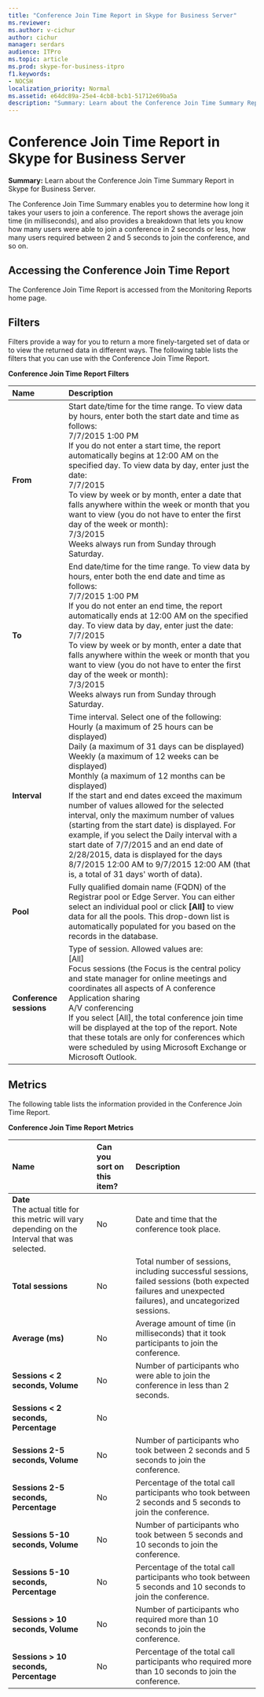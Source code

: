 ```yaml
---
title: "Conference Join Time Report in Skype for Business Server"
ms.reviewer: 
ms.author: v-cichur
author: cichur
manager: serdars
audience: ITPro
ms.topic: article
ms.prod: skype-for-business-itpro
f1.keywords:
- NOCSH
localization_priority: Normal
ms.assetid: e64dc89a-25e4-4cb8-bcb1-51712e69ba5a
description: "Summary: Learn about the Conference Join Time Summary Report in Skype for Business Server."
---
```


# Conference Join Time Report in Skype for Business Server
 
**Summary:** Learn about the Conference Join Time Summary Report in Skype for Business Server.
  
The Conference Join Time Summary enables you to determine how long it takes your users to join a conference. The report shows the average join time (in milliseconds), and also provides a breakdown that lets you know how many users were able to join a conference in 2 seconds or less, how many users required between 2 and 5 seconds to join the conference, and so on.
  
## Accessing the Conference Join Time Report

The Conference Join Time Report is accessed from the Monitoring Reports home page.
  
## Filters

Filters provide a way for you to return a more finely-targeted set of data or to view the returned data in different ways. The following table lists the filters that you can use with the Conference Join Time Report.
  
**Conference Join Time Report Filters**

|**Name**|**Description**|
|:-----|:-----|
|**From** <br/> |Start date/time for the time range. To view data by hours, enter both the start date and time as follows:  <br/> 7/7/2015 1:00 PM  <br/> If you do not enter a start time, the report automatically begins at 12:00 AM on the specified day. To view data by day, enter just the date:  <br/> 7/7/2015  <br/> To view by week or by month, enter a date that falls anywhere within the week or month that you want to view (you do not have to enter the first day of the week or month):  <br/> 7/3/2015  <br/> Weeks always run from Sunday through Saturday.  <br/> |
|**To** <br/> |End date/time for the time range. To view data by hours, enter both the end date and time as follows:  <br/> 7/7/2015 1:00 PM  <br/> If you do not enter an end time, the report automatically ends at 12:00 AM on the specified day. To view data by day, enter just the date:  <br/> 7/7/2015  <br/> To view by week or by month, enter a date that falls anywhere within the week or month that you want to view (you do not have to enter the first day of the week or month):  <br/> 7/3/2015  <br/> Weeks always run from Sunday through Saturday.  <br/> |
|**Interval** <br/> | Time interval. Select one of the following: <br/>  Hourly (a maximum of 25 hours can be displayed) <br/>  Daily (a maximum of 31 days can be displayed) <br/>  Weekly (a maximum of 12 weeks can be displayed) <br/>  Monthly (a maximum of 12 months can be displayed) <br/>  If the start and end dates exceed the maximum number of values allowed for the selected interval, only the maximum number of values (starting from the start date) is displayed. For example, if you select the Daily interval with a start date of 7/7/2015 and an end date of 2/28/2015, data is displayed for the days 8/7/2015 12:00 AM to 9/7/2015 12:00 AM (that is, a total of 31 days' worth of data). <br/> |
|**Pool** <br/> |Fully qualified domain name (FQDN) of the Registrar pool or Edge Server. You can either select an individual pool or click **[All]** to view data for all the pools. This drop-down list is automatically populated for you based on the records in the database. <br/> |
|**Conference sessions** <br/> | Type of session. Allowed values are: <br/>  [All] <br/>  Focus sessions (the Focus is the central policy and state manager for online meetings and coordinates all aspects of A conference <br/>  Application sharing <br/>  A/V conferencing <br/>  If you select [All], the total conference join time will be displayed at the top of the report. Note that these totals are only for conferences which were scheduled by using Microsoft Exchange or Microsoft Outlook. <br/> |
   
## Metrics

The following table lists the information provided in the Conference Join Time Report.
  
**Conference Join Time Report Metrics**

|**Name**|**Can you sort on this item?**|**Description**|
|:-----|:-----|:-----|
|**Date** <br/> The actual title for this metric will vary depending on the Interval that was selected.  <br/> |No  <br/> |Date and time that the conference took place.  <br/> |
|**Total sessions** <br/> |No  <br/> |Total number of sessions, including successful sessions, failed sessions (both expected failures and unexpected failures), and uncategorized sessions.  <br/> |
|**Average (ms)** <br/> |No  <br/> |Average amount of time (in milliseconds) that it took participants to join the conference.  <br/> |
|**Sessions \< 2 seconds, Volume** <br/> |No  <br/> |Number of participants who were able to join the conference in less than 2 seconds.  <br/> |
|**Sessions \< 2 seconds, Percentage** <br/> |No  <br/> ||
|**Sessions 2-5 seconds, Volume** <br/> |No  <br/> |Number of participants who took between 2 seconds and 5 seconds to join the conference.  <br/> |
|**Sessions 2-5 seconds, Percentage** <br/> |No  <br/> |Percentage of the total call participants who took between 2 seconds and 5 seconds to join the conference.  <br/> |
|**Sessions 5-10 seconds, Volume** <br/> |No  <br/> |Number of participants who took between 5 seconds and 10 seconds to join the conference.  <br/> |
|**Sessions 5-10 seconds, Percentage** <br/> |No  <br/> |Percentage of the total call participants who took between 5 seconds and 10 seconds to join the conference.  <br/> |
|**Sessions \> 10 seconds, Volume** <br/> |No  <br/> |Number of participants who required more than 10 seconds to join the conference.  <br/> |
|**Sessions \> 10 seconds, Percentage** <br/> |No  <br/> |Percentage of the total call participants who required more than 10 seconds to join the conference.  <br/> |
   


